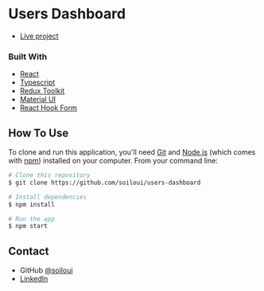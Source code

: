 # Users Dashboard

- [Live project](https://soiloui.github.io/users-dashboard/#/)

### Built With

- [React](https://reactjs.org/)
- [Typescript](https://www.typescriptlang.org/)
- [Redux Toolkit](https://redux-toolkit.js.org/)
- [Material UI](https://mui.com/)
- [React Hook Form](https://react-hook-form.com/)

## How To Use

To clone and run this application, you'll need [Git](https://git-scm.com) and [Node.js](https://nodejs.org/en/download/) (which comes with [npm](http://npmjs.com)) installed on your computer. From your command line:

```bash
# Clone this repository
$ git clone https://github.com/soiloui/users-dashboard

# Install dependencies
$ npm install

# Run the app
$ npm start
```

## Contact

- GitHub [@soiloui](https://github.com/soiloui)
- [LinkedIn](https://www.linkedin.com/in/mieczys%C5%82aw-palian-05b8991b0/)
